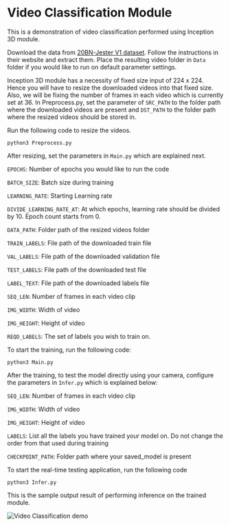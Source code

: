 # Video Classification Module
This is a demonstration of video classification performed using Inception 3D module. 

Download the data from [20BN-Jester V1 dataset](https://20bn.com/datasets/jester). Follow the instructions in their website and extract them. Place the resulting video folder in `Data` folder if you would like to run on default parameter settings.

Inception 3D module has a necessity of fixed size input of 224 x 224. Hence you will have to resize the downloaded videos into that fixed size. Also, we will be fixing the number of frames in each video which is currently set at 36. In Preprocess.py, set the parameter of `SRC_PATH` to the folder path where the downloaded videos are present and `DST_PATH` to the folder path where the resized videos should be stored in.

Run the following code to resize the videos.

    python3 Preprocess.py

After resizing, set the parameters in `Main.py` which are explained next.

`EPOCHS`: Number of epochs you would like to run the code

`BATCH_SIZE`: Batch size during training

`LEARNING_RATE`: Starting Learning rate

`DIVIDE_LEARNING_RATE_AT`: At which epochs, learning rate should be divided by 10. Epoch count starts from 0.

`DATA_PATH`: Folder path of the resized videos folder

`TRAIN_LABELS`: File path of the downloaded train file

`VAL_LABELS`: File path of the downloaded validation file

`TEST_LABELS`: File path of the downloaded test file

`LABEL_TEXT`: File path of the downloaded labels file

`SEQ_LEN`: Number of frames in each video clip

`IMG_WIDTH`: Width of video

`IMG_HEIGHT`: Height of video

`REQD_LABELS`: The set of labels you wish to train on.

To start the training, run the following code:

    python3 Main.py

After the training, to test the model directly using your camera, configure the parameters in `Infer.py` which is explained below:

`SEQ_LEN`: Number of frames in each video clip

`IMG_WIDTH`: Width of video

`IMG_HEIGHT`: Height of video

`LABELS`: List all the labels you have trained your model on. Do not change the order from that used during training

`CHECKPOINT_PATH`: Folder path where your saved_model is present

To start the real-time testing application, run the following code

    python3 Infer.py

This is the sample output result of performing inference on the trained module.

![Video Classification demo](../ReadMeImages/video_classification.gif)